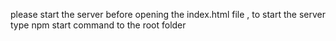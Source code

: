 please start the server before opening the index.html file , to start the server 
 type npm start command to the root folder
